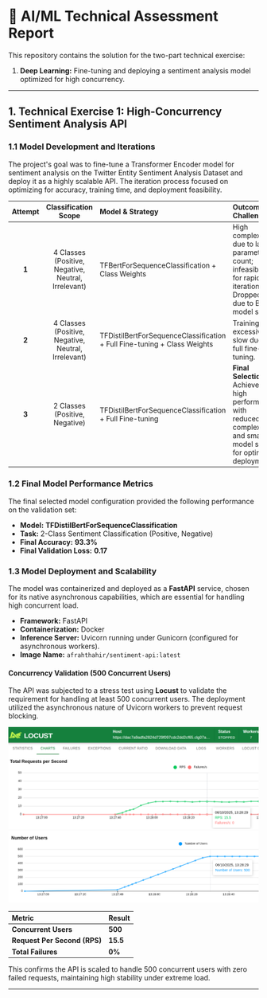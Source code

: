 # 🤖 AI/ML Technical Assessment Report

This repository contains the solution for the two-part technical exercise:
1.  **Deep Learning:** Fine-tuning and deploying a sentiment analysis model optimized for high concurrency.
---

## 1. Technical Exercise 1: High-Concurrency Sentiment Analysis API

### 1.1 Model Development and Iterations

The project's goal was to fine-tune a Transformer Encoder model for sentiment analysis on the Twitter Entity Sentiment Analysis Dataset and deploy it as a highly scalable API. The iteration process focused on optimizing for accuracy, training time, and deployment feasibility.

| Attempt | Classification Scope | Model & Strategy | Outcome & Challenge |
| :---: | :---: | :--- | :--- |
| **1** | 4 Classes (Positive, Negative, Neutral, Irrelevant) | TFBertForSequenceClassification + Class Weights | High complexity due to large parameter count; infeasible for rapid iteration. Dropped due to BERT model size. |
| **2** | 4 Classes (Positive, Negative, Neutral, Irrelevant) | TFDistilBertForSequenceClassification + Full Fine-tuning + Class Weights | Training was excessively slow due to full fine-tuning. |
| **3** | 2 Classes (Positive, Negative) | TFDistilBertForSequenceClassification + Full Fine-tuning | **Final Selection.** Achieved high performance with reduced complexity and smaller model size for optimal deployment. |

### 1.2 Final Model Performance Metrics

The final selected model configuration provided the following performance on the validation set:

* **Model:** **TFDistilBertForSequenceClassification**
* **Task:** 2-Class Sentiment Classification (Positive, Negative)
* **Final Accuracy:** **93.3%**
* **Final Validation Loss:** **0.17**

### 1.3 Model Deployment and Scalability

The model was containerized and deployed as a **FastAPI** service, chosen for its native asynchronous capabilities, which are essential for handling high concurrent load.

* **Framework:** FastAPI
* **Containerization:** Docker
* **Inference Server:** Uvicorn running under Gunicorn (configured for asynchronous workers).
* **Image Name:** `afrahthahir/sentiment-api:latest`

#### Concurrency Validation (500 Concurrent Users)

The API was subjected to a stress test using **Locust** to validate the requirement for handling at least 500 concurrent users. The deployment utilized the asynchronous nature of Uvicorn workers to prevent request blocking.

![Locust Load Test Results showing the RPS and API Failure counts](image1.png)
![Locust Load Test Results showing 500 concurrent users](image2.png)

| Metric | Result |
| :--- | :--- |
| **Concurrent Users** | **500** |
| **Request Per Second (RPS)** | **15.5** |
| **Total Failures** | **0%** |

This confirms the API is scaled to handle 500 concurrent users with zero failed requests, maintaining high stability under extreme load.

---
